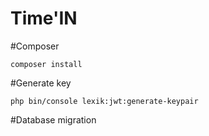 # Time'IN
#Composer
```
composer install
```
#Generate key

```
php bin/console lexik:jwt:generate-keypair
```
#Database migration
